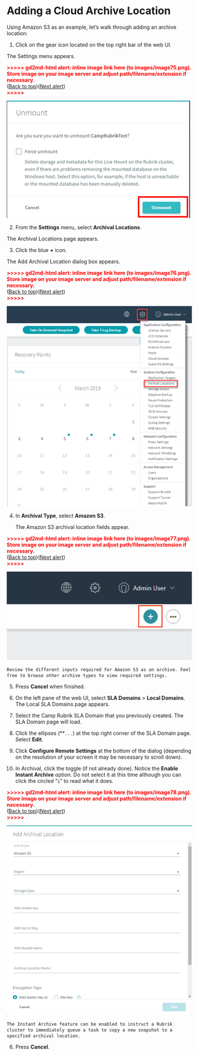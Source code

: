 # Adding a Cloud Archive Location

Using Amazon S3 as an example, let’s walk through adding an archive location:					 							



1. Click on the gear icon located on the top right bar of the web UI.

The Settings menu appears.



<p id="gdcalert75" ><span style="color: red; font-weight: bold">>>>>>  gd2md-html alert: inline image link here (to images/image75.png). Store image on your image server and adjust path/filename/extension if necessary. </span><br>(<a href="#">Back to top</a>)(<a href="#gdcalert76">Next alert</a>)<br><span style="color: red; font-weight: bold">>>>>> </span></p>


![alt_text](images/image75.png "image_tooltip")


	 							



2. From the **Settings** menu, select **Archival Locations**.					

The Archival Locations page appears.



3. Click the blue **+** icon.							

The Add Archival Location dialog box appears.



<p id="gdcalert76" ><span style="color: red; font-weight: bold">>>>>>  gd2md-html alert: inline image link here (to images/image76.png). Store image on your image server and adjust path/filename/extension if necessary. </span><br>(<a href="#">Back to top</a>)(<a href="#gdcalert77">Next alert</a>)<br><span style="color: red; font-weight: bold">>>>>> </span></p>


![alt_text](images/image76.png "image_tooltip")




4. In **Archival Type**, select **Amazon S3**.

	The Amazon S3 archival location fields appear.



<p id="gdcalert77" ><span style="color: red; font-weight: bold">>>>>>  gd2md-html alert: inline image link here (to images/image77.png). Store image on your image server and adjust path/filename/extension if necessary. </span><br>(<a href="#">Back to top</a>)(<a href="#gdcalert78">Next alert</a>)<br><span style="color: red; font-weight: bold">>>>>> </span></p>


![alt_text](images/image77.png "image_tooltip")



    Review the different inputs required for Amazon S3 as an archive. Feel free to browse other archive types to view required settings. 



5. Press **Cancel** when finished.

		 	 	 			



1. On the left pane of the web UI, select **SLA Domains** > **Local Domains**. The Local SLA Domains page appears.
2. Select the Camp Rubrik SLA Domain that you previously created. The SLA Domain page will load. 
3. Click the ellipses (**<code>...</code></strong>) at the top right corner of the SLA Domain page. Select <strong>Edit</strong>.				 							
4. Click <strong>Configure Remote Settings</strong> at the bottom of the dialog (depending on the resolution of your screen it may be necessary to scroll down).					 							
5. In Archival, click the toggle (if not already done). Notice the <strong>Enable Instant Archive</strong> option. Do not select it at this time although you can click the circled “<code>i</code>” to read what it does.



<p id="gdcalert78" ><span style="color: red; font-weight: bold">>>>>>  gd2md-html alert: inline image link here (to images/image78.png). Store image on your image server and adjust path/filename/extension if necessary. </span><br>(<a href="#">Back to top</a>)(<a href="#gdcalert79">Next alert</a>)<br><span style="color: red; font-weight: bold">>>>>> </span></p>


![alt_text](images/image78.png "image_tooltip")



    The Instant Archive feature can be enabled to instruct a Rubrik cluster to immediately queue a task to copy a new snapshot to a specified archival location. 



6. Press **Cancel**.